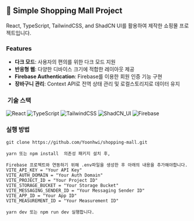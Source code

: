 ## 🛒 Simple Shopping Mall Project

React, TypeScript, TailwindCSS, and ShadCN UI를 활용하여 제작한 쇼핑몰 프로젝트입니다.

### Features

- **다크 모드**: 사용자의 편의를 위한 다크 모드 지원
- **반응형 웹**: 다양한 디바이스 크기에 적합한 레이아웃 제공
- **Firebase Authentication**: Firebase를 이용한 회원 인증 기능 구현
- **장바구니 관리**: Context API로 전역 상태 관리 및 로컬스토리지로 데이터 유지

### ️ 기술 스택

![React](https://img.shields.io/badge/React-61DAFB?style=for-the-badge&logo=react&logoColor=white) ![TypeScript](https://img.shields.io/badge/TypeScript-3178C6?style=for-the-badge&logo=typescript&logoColor=white) ![TailwindCSS](https://img.shields.io/badge/TailwindCSS-38B2AC?style=for-the-badge&logo=tailwind-css&logoColor=white) ![ShadCN_UI](https://img.shields.io/badge/ShadCN_UI-FF4C61?style=for-the-badge&logo=ui&logoColor=white) ![Firebase](https://img.shields.io/badge/Firebase-FFCA28?style=for-the-badge&logo=firebase&logoColor=white)

### 실행 방법

```
git clone https://github.com/Yoonhwi/shopping-mall.git
```

```
yarn 또는 npm install  의존성 패키지 설치 후,
```

```
Firebase 프로젝트와 연동하기 위해 .env파일을 생성한 후 아래의 내용을 추가해야합니다.
VITE_API_KEY = "Your API Key"
VITE_AUTH_DOMAIN = "Your Auth Domain"
VITE_PROJECT_ID = "Your Project ID"
VITE_STORAGE_BUCKET = "Your Storage Bucket"
VITE_MESSAGING_SENDER_ID = "Your Messaging Sender ID"
VITE_APP_ID = "Your App ID"
VITE_MEASUREMENT_ID = "Your Measurement ID"
```

```
yarn dev 또는 npm run dev 실행합니다.
```
